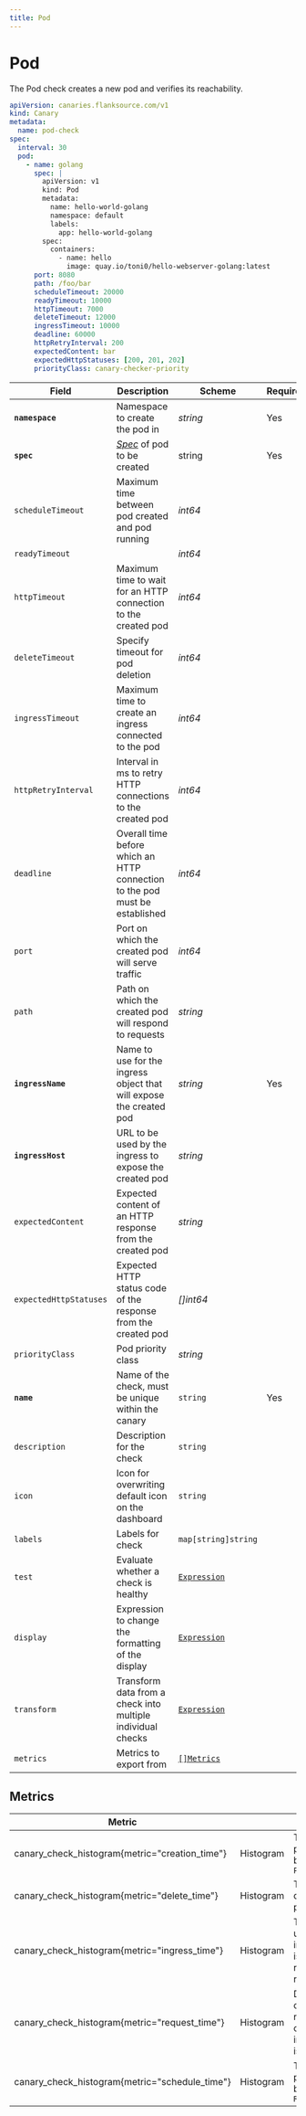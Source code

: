 ```yaml
---
title: Pod
---
```


# <Icon name="k8s-pod"/> Pod

<Enterprise/>

The Pod check creates a new pod and verifies its reachability.

```yaml
apiVersion: canaries.flanksource.com/v1
kind: Canary
metadata:
  name: pod-check
spec:
  interval: 30
  pod:
    - name: golang
      spec: |
        apiVersion: v1
        kind: Pod
        metadata:
          name: hello-world-golang
          namespace: default
          labels:
            app: hello-world-golang
        spec:
          containers:
            - name: hello
              image: quay.io/toni0/hello-webserver-golang:latest
      port: 8080
      path: /foo/bar
      scheduleTimeout: 20000
      readyTimeout: 10000
      httpTimeout: 7000
      deleteTimeout: 12000
      ingressTimeout: 10000
      deadline: 60000
      httpRetryInterval: 200
      expectedContent: bar
      expectedHttpStatuses: [200, 201, 202]
      priorityClass: canary-checker-priority

```

| Field | Description | Scheme | Required |
| ----- | ----------- | ------ | -------- |
| **`namespace`** | Namespace to create the pod in | *string* | Yes |
| **`spec`** | [*Spec*](https://kubernetes.io/docs/reference/generated/kubernetes-api/v1.20/#podspec-v1-core) of pod to be created | string | Yes |
| `scheduleTimeout` | Maximum time between pod created and pod running | *int64* |  |
| `readyTimeout` |  | *int64* |  |
| `httpTimeout` | Maximum time to wait for an HTTP connection to the created pod | *int64* |  |
| `deleteTimeout` | Specify timeout for pod deletion | *int64* |  |
| `ingressTimeout` | Maximum time to create an ingress connected to the pod | *int64* |  |
| `httpRetryInterval` | Interval in ms to retry HTTP connections to the created pod | *int64* |  |
| `deadline` | Overall time before which an HTTP connection to the pod must be established | *int64* |  |
| `port` | Port on which the created pod will serve traffic | *int64* |  |
| `path` | Path on which the created pod will respond to requests | *string* |  |
| **`ingressName`** | Name to use for the ingress object that will expose the created pod | *string* | Yes |
| **`ingressHost`** | URL to be used by the ingress to expose the created pod | *string* |  |
| `expectedContent` | Expected content of an HTTP response from the created pod | *string* |  |
| `expectedHttpStatuses` | Expected HTTP status code of the response from the created pod  | *\[\]int64* |  |
| `priorityClass` | Pod priority class | *string* |  |
| **`name`**    | Name of the check, must be unique within the canary         | `string`                                     | Yes      |
| `description` | Description for the check                                   | `string`                                     |          |
| `icon`        | Icon for overwriting default icon on the dashboard          | `string`                                     |          |
| `labels`      | Labels for check                                            | `map[string]string`                          |          |
| `test`        | Evaluate whether a check is healthy                         | [`Expression`](/concepts/health-evaluation)  |          |
| `display`     | Expression to change the formatting of the display          | [`Expression`](/concepts/display-formatting) |          |
| `transform`   | Transform data from a check into multiple individual checks | [`Expression`](/concepts/transforms)          |          |
| `metrics`     | Metrics to export from                                      | [`[]Metrics`](/concepts/metrics-exporter)    |          |

## Metrics

| **Metric**                                     |           |                                             |
| ---------------------------------------------- | --------- | ------------------------------------------- |
| canary_check_histogram{metric="creation_time"} | Histogram | Time for pod to be `Pending`                |
| canary_check_histogram{metric="delete_time"}   | Histogram | Time to delete pod                          |
| canary_check_histogram{metric="ingress_time"}  | Histogram | Time until ingress is returning requests    |
| canary_check_histogram{metric="request_time"}  | Histogram | Duration of http request once ingress is up |
| canary_check_histogram{metric="schedule_time"} | Histogram | Time for pod to be `Running`                |
